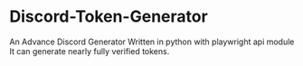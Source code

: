# Discord-Token-Generator
An Advance Discord Generator Written in python with playwright api module It can generate nearly fully verified tokens.
